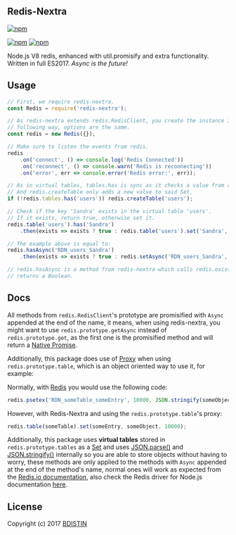 ## Redis-Nextra

[![npm](https://nodei.co/npm/redis-nextra.png?downloads=true&stars=true)](https://nodei.co/npm/redis-nextra/)

[![npm](https://img.shields.io/npm/v/redis-nextra.svg?maxAge=3600)](https://www.npmjs.com/package/redis-nextra)
[![npm](https://img.shields.io/npm/dt/redis-nextra.svg?maxAge=3600)](https://www.npmjs.com/package/redis-nextra)

Node.js V8 redis, enhanced with util.promisify and extra functionality. Written in full ES2017. *Async is the future!*

## Usage

```javascript
// First, we require redis-nextra.
const Redis = require('redis-nextra');

// As redis-nextra extends redis.RedisClient, you create the instance in the
// following way, options are the same.
const redis = new Redis({});

// Make sure to listen the events from redis.
redis
	.on('connect', () => console.log('Redis Connected'))
	.on('reconnect', () => console.warn('Redis is reconnecting'))
	.on('error', err => console.error('Redis error:', err));

// As in virtual tables, tables.has is sync as it checks a value from a Set.
// And redis.createTable only adds a new value to said Set.
if (!redis.tables.has('users')) redis.createTable('users');

// Check if the key 'Sandra' exists in the virtual table 'users'.
// If it exists, return true, otherwise set it.
redis.table('users').has('Sandra')
    .then(exists => exists ? true : redis.table('users').set('Sandra', { age: 21 }));

// The example above is equal to:
redis.hasAsync('RDN_users_Sandra')
    .then(exists => exists ? true : redis.setAsync('RDN_users_Sandra', JSON.stringify({ age: 21 })));

// redis.hasAsync is a method from redis-nextra which calls redis.exists and
// returns a Boolean.
```

## Docs

All methods from `redis.RedisClient`'s prototype are promisified with `Async` appended at the end of the name, it means, when using redis-nextra, you might want to use `redis.prototype.getAsync` instead of `redis.prototype.get`, as the first one is the promisified method and will return a [Native Promise](https://developer.mozilla.org/en-US/docs/Web/JavaScript/Guide/Using_promises).

Additionally, this package does use of [Proxy](https://developer.mozilla.org/en/docs/Web/JavaScript/Reference/Global_Objects/Proxy) when using `redis.prototype.table`, which is an object oriented way to use it, for example:

Normally, with [Redis](https://github.com/NodeRedis/node_redis) you would use the following code:

```javascript
redis.psetex('RDN_someTable_someEntry', 10000, JSON.stringify(someObject));
```

However, with Redis-Nextra and using the `redis.prototype.table`'s proxy:

```javascript
redis.table(someTable).set(someEntry, someObject, 10000);
```

Additionally, this package uses **virtual tables** stored in `redis.prototype.tables` as a [Set](https://developer.mozilla.org/en-US/docs/Web/JavaScript/Reference/Global_Objects/Set) and uses [JSON.parse()](https://developer.mozilla.org/en/docs/Web/JavaScript/Reference/Global_Objects/JSON/parse) and [JSON.stringify()](https://developer.mozilla.org/en-US/docs/Web/JavaScript/Reference/Global_Objects/JSON/stringify) internally so you are able to store objects without having to worry, these methods are only applied to the methods with `Async` appended at the end of the method's name, normal ones will work as expected from the [Redis.io documentation](https://redis.io/commands), also check the Redis driver for Node.js documentation [here](http://redis.js.org/).

## License

Copyright (c) 2017 [BDISTIN](https://github.com/bdistin)
